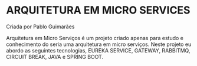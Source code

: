 # ARQUITETURA EM MICRO SERVICES

Criada por Pablo Guimarães

Arquitetura em Micro Serviços é um projeto criado apenas para estudo e conhecimento do seria uma arquitetura em micro serviços.
Neste projeto eu abordo as seguintes tecnologias, EUREKA SERVICE, GATEWAY, RABBITMQ, CIRCUIT BREAK, JAVA e SPRING BOOT.
